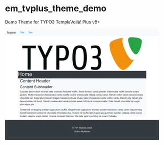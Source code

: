 # em_tvplus_theme_demo
Demo Theme for TYPO3 TemplaVoilà! Plus v8+

![The template after processing with a (fluid_styled) content element](https://raw.githubusercontent.com/extrameile/em_tvplus_theme_demo/master/Documentation/Screenshot_20200411_processed.png)
